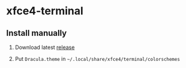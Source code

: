 # xfce4-terminal

## Install manually

1. Download latest [release](https://github.com/dracula/xfce4-terminal/releases)

2. Put `Dracula.theme` in `~/.local/share/xfce4/terminal/colorschemes`

